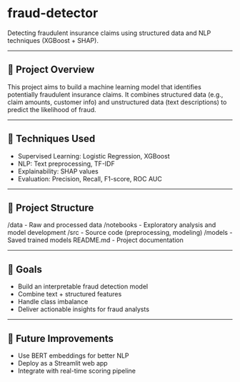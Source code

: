 # fraud-detector

Detecting fraudulent insurance claims using structured data and NLP techniques (XGBoost + SHAP).

---

## 📌 Project Overview
This project aims to build a machine learning model that identifies potentially fraudulent insurance claims. It combines structured data (e.g., claim amounts, customer info) and unstructured data (text descriptions) to predict the likelihood of fraud.

---

## 🧠 Techniques Used
- Supervised Learning: Logistic Regression, XGBoost
- NLP: Text preprocessing, TF-IDF
- Explainability: SHAP values
- Evaluation: Precision, Recall, F1-score, ROC AUC

---

## 📁 Project Structure

/data         - Raw and processed data
/notebooks    - Exploratory analysis and model development
/src          - Source code (preprocessing, modeling)
/models       - Saved trained models
README.md     - Project documentation

---

## 🚀 Goals
- Build an interpretable fraud detection model
- Combine text + structured features
- Handle class imbalance
- Deliver actionable insights for fraud analysts

---

## 🔮 Future Improvements
- Use BERT embeddings for better NLP
- Deploy as a Streamlit web app
- Integrate with real-time scoring pipeline
